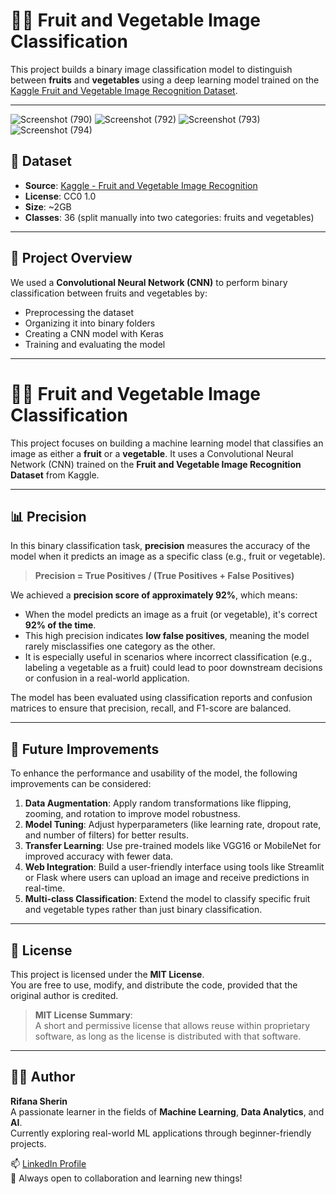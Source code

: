 # 🍎🥕 Fruit and Vegetable Image Classification

This project builds a binary image classification model to distinguish between **fruits** and **vegetables** using a deep learning model trained on the [Kaggle Fruit and Vegetable Image Recognition Dataset](https://www.kaggle.com/datasets/kritikseth/fruit-and-vegetable-image-recognition).

---
![Screenshot (790)](https://github.com/user-attachments/assets/18a2b692-793c-477c-9705-00dd33efef00)
![Screenshot (792)](https://github.com/user-attachments/assets/b6ab3ee1-d40d-4365-a80f-f1e5a8e82af8)
![Screenshot (793)](https://github.com/user-attachments/assets/d32946a6-925b-4f35-83e1-4dc6980f78f1)
![Screenshot (794)](https://github.com/user-attachments/assets/297e8954-a381-4533-adba-72967b388d02)



## 📂 Dataset

- **Source**: [Kaggle - Fruit and Vegetable Image Recognition](https://www.kaggle.com/datasets/kritikseth/fruit-and-vegetable-image-recognition)
- **License**: CC0 1.0
- **Size**: ~2GB
- **Classes**: 36 (split manually into two categories: fruits and vegetables)

---

## 📌 Project Overview

We used a **Convolutional Neural Network (CNN)** to perform binary classification between fruits and vegetables by:
- Preprocessing the dataset
- Organizing it into binary folders
- Creating a CNN model with Keras
- Training and evaluating the model

---
# 🍎🥕 Fruit and Vegetable Image Classification

This project focuses on building a machine learning model that classifies an image as either a **fruit** or a **vegetable**. It uses a Convolutional Neural Network (CNN) trained on the **Fruit and Vegetable Image Recognition Dataset** from Kaggle.

---

## 📊 Precision

In this binary classification task, **precision** measures the accuracy of the model when it predicts an image as a specific class (e.g., fruit or vegetable).

> **Precision = True Positives / (True Positives + False Positives)**

We achieved a **precision score of approximately 92%**, which means:

- When the model predicts an image as a fruit (or vegetable), it's correct **92% of the time**.
- This high precision indicates **low false positives**, meaning the model rarely misclassifies one category as the other.
- It is especially useful in scenarios where incorrect classification (e.g., labeling a vegetable as a fruit) could lead to poor downstream decisions or confusion in a real-world application.

The model has been evaluated using classification reports and confusion matrices to ensure that precision, recall, and F1-score are balanced.

---

## 🚀 Future Improvements

To enhance the performance and usability of the model, the following improvements can be considered:

1. **Data Augmentation**: Apply random transformations like flipping, zooming, and rotation to improve model robustness.
2. **Model Tuning**: Adjust hyperparameters (like learning rate, dropout rate, and number of filters) for better results.
3. **Transfer Learning**: Use pre-trained models like VGG16 or MobileNet for improved accuracy with fewer data.
4. **Web Integration**: Build a user-friendly interface using tools like Streamlit or Flask where users can upload an image and receive predictions in real-time.
5. **Multi-class Classification**: Extend the model to classify specific fruit and vegetable types rather than just binary classification.

---

## 📄 License

This project is licensed under the **MIT License**.  
You are free to use, modify, and distribute the code, provided that the original author is credited.

> **MIT License Summary**:  
> A short and permissive license that allows reuse within proprietary software, as long as the license is distributed with that software.

---

## 🙋‍♀️ Author

**Rifana Sherin**  
A passionate learner in the fields of **Machine Learning**, **Data Analytics**, and **AI**.  
Currently exploring real-world ML applications through beginner-friendly projects.

📫 [LinkedIn Profile](https://www.linkedin.com/in/rifanasherin)  
🧠 Always open to collaboration and learning new things!




